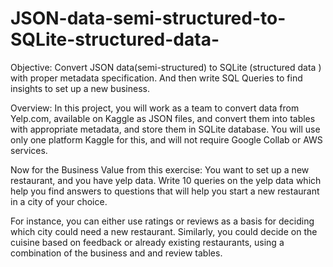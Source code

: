 # JSON-data-semi-structured-to-SQLite-structured-data-

Objective: Convert JSON data(semi-structured) to SQLite (structured data ) with proper metadata specification. And then write SQL Queries to find insights to set up a new business. 

Overview: In this project, you will work as a team to convert data from Yelp.com, available on Kaggle as JSON files, and convert them into tables with appropriate metadata, and store them in SQLite database. You will use only one platform Kaggle for this, and will not require Google Collab or AWS services. 

Now for the Business Value from this exercise: You want to set up a new restaurant, and you have yelp data. Write 10 queries on the yelp data which help you find answers to questions that will help you start a new restaurant in a city of your choice.  

For instance, you can either use ratings or reviews as a basis for deciding which city could need a new restaurant. Similarly, you could decide on the cuisine based on feedback or already existing restaurants, using a combination of the business and and review tables.
